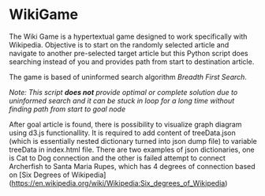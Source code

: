 # WikiGame
The Wiki Game is a hypertextual game designed to work specifically with Wikipedia. Objective is to start on the randomly selected article and navigate to another pre-selected target article but this Python script does searching instead of you and provides path from start to destination article.

The game is based of uninformed search algorithm *Breadth First Search*.

*Note: This script **does not** provide optimal or complete solution due to uninformed search and it can be stuck in loop for a long time without finding path from start to goal node*

After goal article is found, there is possibility to visualize graph diagram using d3.js functionallity. 
It is required to add content of treeData.json (which is essentially nested dictionary turned into json dump file) to variable treeData in index.html file. There are two examples of json dictionaries, one is Cat to Dog connection and the other is failed attempt to connect Archerfish to Santa Maria Rupes, which has 4 degrees of connection based on [Six Degrees of Wikipedia] (https://en.wikipedia.org/wiki/Wikipedia:Six_degrees_of_Wikipedia)

